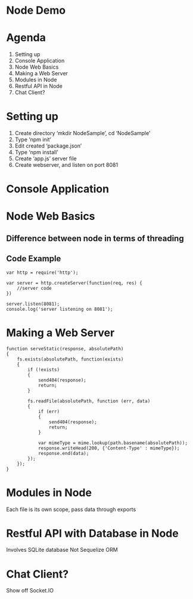 Node Demo
=========

# Agenda

1. Setting up
1. Console Application
1. Node Web Basics
2. Making a Web Server
3. Modules in Node
4. Restful API in Node
5. Chat Client?

# Setting up

1. Create directory ‘mkdir NodeSample’, cd ‘NodeSample’
2. Type ‘npm init’
3. Edit created ‘package.json’
4. Type ‘npm install’
5. Create ‘app.js’ server file
6. Create webserver, and listen on port 8081

# Console Application



# Node Web Basics

## Difference between node in terms of threading



## Code Example
	var http = require('http'); 

	var server = http.createServer(function(req, res) {
		//server code
	})

	server.listen(8081);
	console.log('server listening on 8081');
	

# Making a Web Server

	function serveStatic(response, absolutePath)
	{
		fs.exists(absolutePath, function(exists)
		{
			if (!exists)
			{
				send404(response);
				return;
			}
				
			fs.readFile(absolutePath, function (err, data)
			{
				if (err) 
				{
					send404(response);
					return;
				}
				
				var mimeType = mime.lookup(path.basename(absolutePath));
				response.writeHead(200, {'Content-Type' : mimeType});
				response.end(data);
			});
		});
	}

# Modules in Node

Each file is its own scope, pass data through exports

# Restful API with Database in Node

Involves SQLite database
Not Sequelize ORM

# Chat Client?

Show off Socket.IO